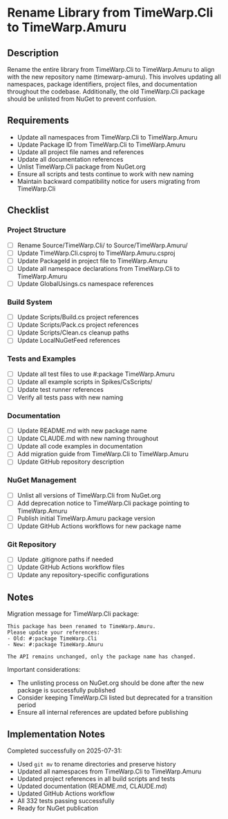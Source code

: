 # Rename Library from TimeWarp.Cli to TimeWarp.Amuru

## Description

Rename the entire library from TimeWarp.Cli to TimeWarp.Amuru to align with the new repository name (timewarp-amuru). This involves updating all namespaces, package identifiers, project files, and documentation throughout the codebase. Additionally, the old TimeWarp.Cli package should be unlisted from NuGet to prevent confusion.

## Requirements

- Update all namespaces from TimeWarp.Cli to TimeWarp.Amuru
- Update Package ID from TimeWarp.Cli to TimeWarp.Amuru
- Update all project file names and references
- Update all documentation references
- Unlist TimeWarp.Cli package from NuGet.org
- Ensure all scripts and tests continue to work with new naming
- Maintain backward compatibility notice for users migrating from TimeWarp.Cli

## Checklist

### Project Structure
- [ ] Rename Source/TimeWarp.Cli/ to Source/TimeWarp.Amuru/
- [ ] Update TimeWarp.Cli.csproj to TimeWarp.Amuru.csproj
- [ ] Update PackageId in project file to TimeWarp.Amuru
- [ ] Update all namespace declarations from TimeWarp.Cli to TimeWarp.Amuru
- [ ] Update GlobalUsings.cs namespace references

### Build System
- [ ] Update Scripts/Build.cs project references
- [ ] Update Scripts/Pack.cs project references
- [ ] Update Scripts/Clean.cs cleanup paths
- [ ] Update LocalNuGetFeed references

### Tests and Examples
- [ ] Update all test files to use #:package TimeWarp.Amuru
- [ ] Update all example scripts in Spikes/CsScripts/
- [ ] Update test runner references
- [ ] Verify all tests pass with new naming

### Documentation
- [ ] Update README.md with new package name
- [ ] Update CLAUDE.md with new naming throughout
- [ ] Update all code examples in documentation
- [ ] Add migration guide from TimeWarp.Cli to TimeWarp.Amuru
- [ ] Update GitHub repository description

### NuGet Management
- [ ] Unlist all versions of TimeWarp.Cli from NuGet.org
- [ ] Add deprecation notice to TimeWarp.Cli package pointing to TimeWarp.Amuru
- [ ] Publish initial TimeWarp.Amuru package version
- [ ] Update GitHub Actions workflows for new package name

### Git Repository
- [ ] Update .gitignore paths if needed
- [ ] Update GitHub Actions workflow files
- [ ] Update any repository-specific configurations

## Notes

Migration message for TimeWarp.Cli package:
```
This package has been renamed to TimeWarp.Amuru. 
Please update your references:
- Old: #:package TimeWarp.Cli
- New: #:package TimeWarp.Amuru

The API remains unchanged, only the package name has changed.
```

Important considerations:
- The unlisting process on NuGet.org should be done after the new package is successfully published
- Consider keeping TimeWarp.Cli listed but deprecated for a transition period
- Ensure all internal references are updated before publishing

## Implementation Notes

Completed successfully on 2025-07-31:
- Used `git mv` to rename directories and preserve history
- Updated all namespaces from TimeWarp.Cli to TimeWarp.Amuru
- Updated project references in all build scripts and tests
- Updated documentation (README.md, CLAUDE.md)
- Updated GitHub Actions workflow
- All 332 tests passing successfully
- Ready for NuGet publication